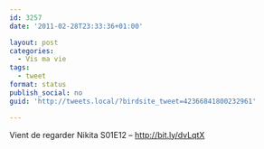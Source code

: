 ```yaml
---
id: 3257
date: '2011-02-28T23:33:36+01:00'

layout: post
categories:
  - Vis ma vie
tags:
  - tweet
format: status
publish_social: no
guid: 'http://tweets.local/?birdsite_tweet=42366841800232961'

---
```


Vient de regarder Nikita S01E12 – http://bit.ly/dvLqtX